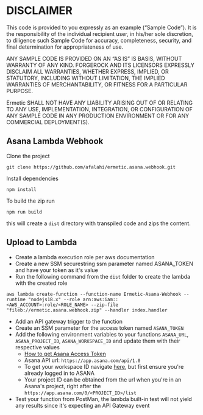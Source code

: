 # DISCLAIMER

This code is provided to you expressly as an example (“Sample Code”). It is the responsibility of the individual recipient user, in his/her sole discretion, to diligence such Sample Code for accuracy, completeness, security, and final determination for appropriateness of use.

ANY SAMPLE CODE IS PROVIDED ON AN “AS IS” IS BASIS, WITHOUT WARRANTY OF ANY KIND. FORGEROCK AND ITS LICENSORS EXPRESSLY DISCLAIM ALL WARRANTIES, WHETHER EXPRESS, IMPLIED, OR STATUTORY, INCLUDING WITHOUT LIMITATION, THE IMPLIED WARRANTIES OF MERCHANTABILITY, OR FITNESS FOR A PARTICULAR PURPOSE.

Ermetic SHALL NOT HAVE ANY LIABILITY ARISING OUT OF OR RELATING TO ANY USE, IMPLEMENTATION, INTEGRATION, OR CONFIGURATION OF ANY SAMPLE CODE IN ANY PRODUCTION ENVIRONMENT OR FOR ANY COMMERCIAL DEPLOYMENT(S).

## Asana Lambda Webhook

Clone the project

```console
git clone https://github.com/afalahi/ermetic.asana.webhook.git
```

Install dependencies

```console
npm install
```

To build the zip run

```console
npm run build
```

this will create a `dist` directory with transpiled code and zips the content.

## Upload to Lambda

- Create a lambda execution role per aws documentation
- Create a new SSM securestring ssm parameter named ASANA_TOKEN and have your token as it's value
- Run the following command from the `dist` folder to create the lambda with the created role

```console
aws lambda create-function --function-name Ermetic-Asana-Webhook --runtime "nodejs18.x" --role arn:aws:iam::<AWS_ACCOUNT>:role/<ROLE_NAME> --zip-file "fileb://ermetic.asana.webhook.zip" --handler index.handler
```

- Add an API gateway trigger to the function
- Create an SSM parameter for the access token named `ASANA_TOKEN`
- Add the following environment variables to your functions `ASANA_URL`, `ASANA_PROJECT_ID`, `ASANA_WORKSPACE_ID` and update them with their respective values
  - [How to get Asana Access Token](https://developers.asana.com/docs/authenticating)
  - Asana API url: `https://app.asana.com/api/1.0`
  - To get your workspace ID navigate [here](https://app.asana.com/api/1.0/workspaces), but first ensure you're already logged in to ASANA
  - Your project ID can be obtained from the url when you're in an Asana's project, right after the `https://app.asana.com/0/<PROJECT_ID>/list`
- Test your function from PostMan, the lambda built-in test will not yield any results since it's expecting an API Gateway event
